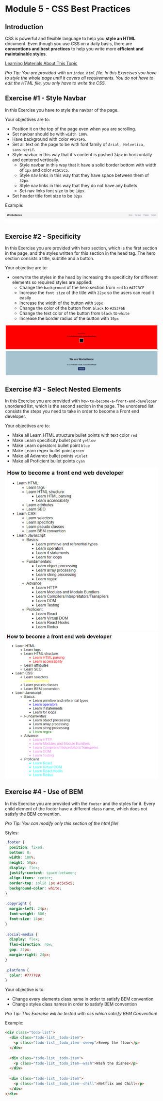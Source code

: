 # Module 5 - CSS Best Practices

## Introduction

CSS is powerful and flexible language to help you **style an HTML** document. Even though you use CSS on a daily basis, there are **conventions and best practices** to help you write more **efficient and maintainable styles**.

[Learning Materials About This Topic](https://www.notion.so/mkit/CSS-Best-Practices-d65051b2bc3f407cabfbc6384fa6c8d3)

_Pro Tip: You are provided with an `index.html` file. In this Exercises you have to style the whole page until it covers all requirements. You do not have to edit the HTML file, you only have to write the CSS._

## Exercise #1 - Style Navbar

In this Exercise you have to style the navbar of the page.

Your objectives are to:

- Position it on the top of the page even when you are scrolling.
- Set navbar should be with `width 100%`.
- Have background with color `#F5F5F5`.
- Set all text on the page to be with font family of `Arial, Helvetica, sans-serif`.
- Style navbar in this way that it's content is pushed `24px` in horizontally and centered vertically.
  - Style navbar in this way that it have a solid border bottom with width of `1px` and color `#C5C5C5`.
  - Style nav links in this way that they have space between them of `32px`.
  - Style nav links in this way that they do not have any bullets
  - Set nav links font size to be `18px`.
- Set header title font size to be `32px`

Example:

![Navbar image](./example-images/navbar.png)

## Exercise #2 - Specificity

In this Exercise you are provided with hero section, which is the first section in the page, and the styles written for this section in the head tag. The hero section consists a title, subtitle and a button.

Your objective are to:

- overwrite the styles in the head by increasing the specificity for different elements so required styles are applied:
  - Change the `background` of the hero section from `red` to `#A7C3CF`
  - Increase the `font size` of the title with `22px` so the users can read it easily
  - Increase the width of the button with `50px`
  - Change the color of the button from `black` to `#253F6E`
  - Change the text color of the button from `black` to `white`
  - Increase the border radius of the button with `10px`

![Hero Before Styles](./example-images/hero-before-styles.png)
![Hero After Styles](./example-images/hero-after-styles.png)

## Exercise #3 - Select Nested Elements

In this Exercise you are provided with `how-to-become-a-front-end-developer` unordered list, which is the second section in the page. The unordered list consists the steps you need to take in order to become a Front end developer.

Your objectives are to:

- Make all Learn HTML structure bullet points with text color `red`
- Make Learn specificity bullet point `yellow`
- Make Learn operators bullet point `blue`
- Make Learn regex bullet point `green`
- Make all Advance bullet points `violet`
- Make all Proficient bullet points `cyan`

![How To Become a Front end Developer Styled](./example-images/unstyled-list.png)
![How To Become a Front end Developer Unstyled](./example-images/styled-list.png)

## Exercise #4 - Use of BEM

In this Exercise you are provided with the `footer` and the styles for it. Every child element of the footer have a different class name, which does not satisfy the BEM convention.

_Pro Tip: You can modify only this section of the html file!_

Styles:

```css
.footer {
  position: fixed;
  bottom: 0;
  width: 100%;
  height: 50px;
  display: flex;
  justify-content: space-between;
  align-items: center;
  border-top: solid 1px #c5c5c5;
  background-color: white;
}

.copyright {
  margin-left: 24px;
  font-weight: 600;
  font-size: 14px;
}

.social-media {
  display: flex;
  flex-direction: row;
  gap: 32px;
  margin-right: 24px;
}

.platform {
  color: #777789;
}
```

Your objective is to:

- Change every elements class name in order to satisfy BEM convention
- Change styles class names in order to satisfy BEM convention

_Pro Tip: This Exercise will be tested with css which satisfy BEM Convention!_

Example:

```html
<div class="todo-list">
  <div class="todo-list__todo-item">
    <p class="todo-list__todo_item--sweep">Sweep the floor</p>
  </div>

  <div class="todo-list__todo-item">
    <p class="todo-list__todo_item--wash">Wash the dishes</p>
  </div>

  <div class="todo-list__todo-item">
    <p class="todo-list__todo_item--chill">Netflix and Chill</p>
  </div>
</div>
```
